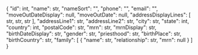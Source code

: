 {
    "id": int,
    "name": str,
    "nameSort": "",
    "phone": "",
    "email": "",
    "moveOutDateDisplay": null,
    "moveOutDate": null,
    "addressDisplayLines": [
        str,
        str,
        str
    ],
    "addressLine1": str,
    "addressLine2": str,
    "city": str,
    "state": int,
    "country": int,
    "postalCode": str,
    "mrn": str,
    "mrnDisplay": str,
    "birthDateDisplay": str,
    "gender": str,
    "priesthood": str,
    "birthPlace": str,
    "birthCountry": str,
    "family": [
        {
            "name": str,
            "relationship": str,
            "mrn": null
        }
    ]
}